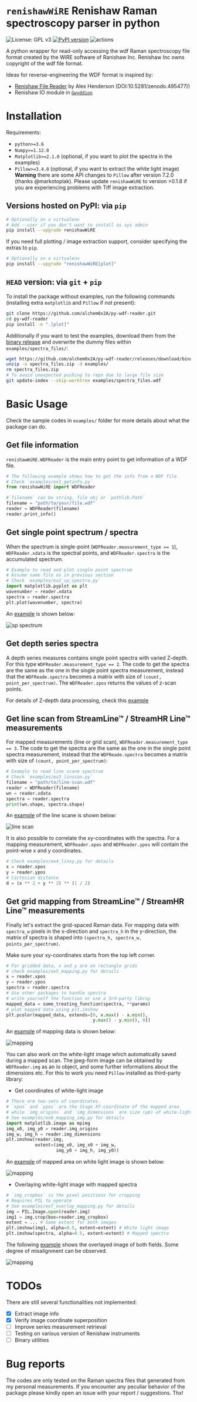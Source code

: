 # `renishawWiRE` Renishaw Raman spectroscopy parser in python
![License: GPL v3](https://img.shields.io/badge/License-GPLv3-blue.svg)
[![PyPI version](https://badge.fury.io/py/renishawWiRE.svg)](https://badge.fury.io/py/renishawWiRE)
![actions](https://github.com/alchem0x2A/py-wdf-reader/workflows/Python%20package/badge.svg)


A python wrapper for read-only accessing the wdf Raman spectroscopy file format created
by the WiRE software of Ranishaw Inc.  Renishaw Inc owns copyright of
the wdf file format.

Ideas for reverse-engineering the WDF format is inspired by:

- [Renishaw File Reader](https://zenodo.org/record/495477#.XsZs3y17FBw) by Alex Henderson (DOI:10.5281/zenodo.495477))
- Renishaw IO module in [`Gwyddion`](http://gwyddion.net/module-list-nocss.en.php)

# Installation

Requirements:

- `python>=3.6`
- `Numpy>=1.12.0`
- `Matplotlib>=2.1.0` (optional, if you want to plot the spectra in the examples)
- `Pillow>=3.4.0` (optional, if you want to extract the white light
   image) **Warning** there are some API changes to `Pillow` after
   version 7.2.0 (thanks @markotoplak). Please update `renishawWiRE`
   to version >0.1.8 if you are experiencing problems with Tiff image
   extraction.


## Versions hosted on PyPI: via `pip`

```bash
# Optionally on a virtualenv
# Add --user if you don't want to install as sys admin
pip install --upgrade renishawWiRE
```

If you need full plotting / image extraction support, consider
specifying the extras to `pip`.
```bash
# Optionally on a virtualenv
pip install --upgrade "renishawWiRE[plot]"
```

## `HEAD` version: via `git` + `pip`

To install the package without examples, run the following commands
(installing extra `matplotlib` and `Pillow` if not present):

```bash
git clone https://github.com/alchem0x2A/py-wdf-reader.git
cd py-wdf-reader
pip install -e ".[plot]"
```

Additionally if you want to test the examples, download them from the
[binary
release](https://github.com/alchem0x2A/py-wdf-reader/releases/download/binary/spectra_files.zip)
and overwrite the dummy files within `examples/spectra_files/`:
```bash
wget https://github.com/alchem0x2A/py-wdf-reader/releases/download/binary/spectra_files.zip 
unzip -o spectra_files.zip -d examples/ 
rm spectra_files.zip
# To avoid unexpected pushing to repo due to large file size
git update-index --skip-worktree examples/spectra_files.wdf
```

# Basic Usage

Check the sample codes in `examples/` folder for more details about
what the package can do.

## Get file information

`renishawWiRE.WDFReader` is the main entry point to get information of a WDF file.

```python
# The following example shows how to get the info from a WDF file
# Check `examples/ex1_getinfo.py`
from renishawWiRE import WDFReader

#`filename` can be string, file obj or `pathlib.Path`
filename = "path/to/your/file.wdf"
reader = WDFReader(filename)
reader.print_info()
```

## Get single point spectrum / spectra

When the spectrum is single-point (`WDFReader.measurement_type == 1`),
`WDFReader.xdata` is the spectral points, and `WDFReader.spectra` is
the accumulated spectrum.

```python
# Example to read and plot single point spectrum
# Assume same file as in previous section
# Check `examples/ex2_sp_spectra.py`
import matplotlib.pyplot as plt
wavenumber = reader.xdata
spectra = reader.spectra
plt.plot(wavenumber, spectra)
```

An [example](examples/ex2_sp_spectra.py) is shown below:

![sp spectrum](examples/img/sp_spectra.png)

## Get depth series spectra

A depth series measures contains single point spectra with varied
Z-depth. For this type `WDFReader.measurement_type == 2`. The code to
get the spectra are the same as the one in the single point spectra
measurement, instead that the `WDFReade.spectra` becomes a matrix with
size of `(count, point_per_spectrum)`. The `WDFReader.zpos` returns
the values of z-scan points.

For details of Z-depth data processing, check this
[example](examples/ex8_depth.py)








## Get line scan from StreamLine™ / StreamHR Line™ measurements

For mapped measurements (line or grid scan),
`WDFReader.measurement_type == 3`.  The code to get the spectra are
the same as the one in the single point spectra measurement, instead
that the `WDFReade.spectra` becomes a matrix with size of `(count, point_per_spectrum)`:

```python
# Example to read line scane spectrum
# Check `examples/ex3_linscan.py`
filename = "path/to/line-scan.wdf"
reader = WDFReader(filename)
wn = reader.xdata
spectra = reader.spectra
print(wn.shape, spectra.shape)
```

An [example](examples/ex3_linscan.py) of the line scane is shown below:

![line scan](examples/img/linscan.png)

It is also possible to correlate the xy-coordinates with the
spectra. For a mapping measurement, `WDFReader.xpos` and
`WDFReader.ypos` will contain the point-wise x and y coordinates.

```python
# Check examples/ex4_linxy.py for details
x = reader.xpos
y = reader.ypos
# Cartesian distance
d = (x ** 2 + y ** 2) ** (1 / 2)
```


## Get grid mapping from StreamLine™ / StreamHR Line™ measurements

Finally let's extract the grid-spaced Raman data. For mapping data
with `spectra_w` pixels in the x-direction and `spectra_h` in the
y-direction, the matrix of spectra is shaped into `(spectra_h,
spectra_w, points_per_spectrum)`.

Make sure your xy-coordinates starts from the top left corner.

```python
# For gridded data, x and y are on rectangle grids
# check examples/ex5_mapping.py for details
x = reader.xpos
y = reader.ypos
spectra = reader.spectra
# Use other packages to handle spectra
# write yourself the function or use a 3rd-party libray
mapped_data = some_treating_function(spectra, **params)
# plot mapped data using plt.imshow
plt.pcolor(mapped_data, extends=[0, x.max() - x.min(),
                                 y.max() - y.min(), 0])
```
An [example](examples/ex5_mapping.py) of mapping data is shown below:

![mapping](examples/img/mapping.png)

You can also work on the white-light image which automatically saved
during a mapped scan. The jpeg-form image can be obtained by
`WDFReader.img` as an io object, and some further informations about
the dimensions etc. For this to work you need `Pillow` installed as third-party
library:

- Get coordinates of white-light image

```python
# There are two-sets of coordinates.
# `xpos` and `ypos` are the Stage XY-coordinate of the mapped area
# while `img_origins` and `img_dimensions` are size (μm) of white-light image
# See examples/ex6_mapping_img.py for details
import matplotlib.image as mpimg
img_x0, img_y0 = reader.img_origins
img_w, img_h = reader.img_dimensions
plt.imshow(reader.img, 
           extent=(img_x0, img_x0 + img_w,
                   img_y0 + img_h, img_y0))
```
An [example](examples/ex6_mapping_img.py) of mapped area on white light image is shown below:

![mapping](examples/img/map-optical.png)

- Overlaying white-light image with mapped spectra

```python
# `img_cropbox` is the pixel positions for cropping
# Requires PIL to operate
# See examples/ex7_overlay_mapping.py for details
img = PIL.Image.open(reader.img)
img1 = img.crop(box=reader.img_cropbox)
extent = ... # Same extent for both images
plt.imshow(img1, alpha=0.5, extent=extent) # White light image 
plt.imshow(spectra, alpha=0.5, extent=extent) # Mapped spectra
```

The following [example](examples/ex7_overlay_mapping.py) shows the
overlayed image of both fields. Some degree of misalignment can be
observed.

![mapping](examples/img/map-overlay.png)




# TODOs

There are still several functionalities not implemented:

- [x] Extract image info
- [x] Verify image coordinate superposition
- [ ] Improve series measurement retrieval
- [ ] Testing on various version of Renishaw instruments
- [ ] Binary utilities

# Bug reports

The codes are only tested on the Raman spectra files that generated
from my personal measurements. If you encounter any peculiar behavior
of the package please kindly open an issue with your report /
suggestions. Thx!

